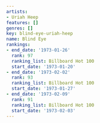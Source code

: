 ```yaml
---
artists:
- Uriah Heep
features: []
genres: []
key: blind-eye-uriah-heep
name: Blind Eye
rankings:
- end_date: '1973-01-26'
  rank: 97
  ranking_list: Billboard Hot 100
  start_date: '1973-01-20'
- end_date: '1973-02-02'
  rank: 93
  ranking_list: Billboard Hot 100
  start_date: '1973-01-27'
- end_date: '1973-02-09'
  rank: 91
  ranking_list: Billboard Hot 100
  start_date: '1973-02-03'
---
```


